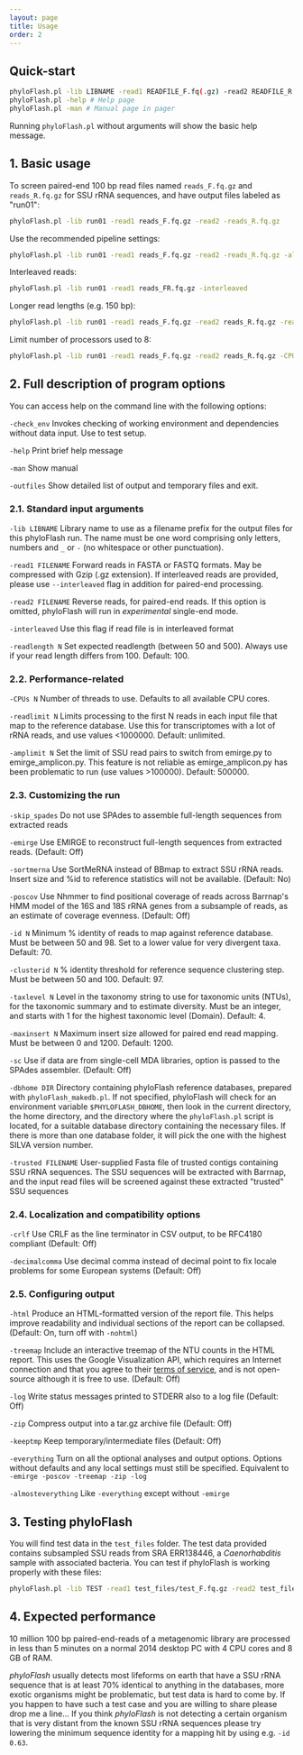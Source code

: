 ```yaml
---
layout: page
title: Usage
order: 2
---
```


## Quick-start

```bash
phyloFlash.pl -lib LIBNAME -read1 READFILE_F.fq(.gz) -read2 READFILE_R.fq(.gz) [options]
phyloFlash.pl -help # Help page
phyloFlash.pl -man # Manual page in pager
```

Running `phyloFlash.pl` without arguments will show the basic help message.

## 1. Basic usage

To screen paired-end 100 bp read files named `reads_F.fq.gz` and `reads_R.fq.gz` for SSU rRNA sequences, and have output files labeled as "run01":
```bash
phyloFlash.pl -lib run01 -read1 reads_F.fq.gz -read2 -reads_R.fq.gz
```

Use the recommended pipeline settings:
```bash
phyloFlash.pl -lib run01 -read1 reads_F.fq.gz -read2 -reads_R.fq.gz -almosteverything
```

Interleaved reads:
```bash
phyloFlash.pl -lib run01 -read1 reads_FR.fq.gz -interleaved
```

Longer read lengths (e.g. 150 bp):
```bash
phyloFlash.pl -lib run01 -read1 reads_F.fq.gz -read2 reads_R.fq.gz -readlength 150
```

Limit number of processors used to 8:
```bash
phyloFlash.pl -lib run01 -read1 reads_F.fq.gz -read2 reads_R.fq.gz -CPUs 8
```


## 2. Full description of program options

You can access help on the command line with the following options:

`-check_env` Invokes checking of working environment and dependencies without data input. Use to test setup.

`-help` Print brief help message

`-man` Show manual

`-outfiles` Show detailed list of output and temporary files and exit.

### 2.1. Standard input arguments

`-lib LIBNAME` Library name to use as a filename prefix for the output files for this phyloFlash run. The name must be one word comprising only letters, numbers and `_` or `-` (no whitespace or other punctuation).

`-read1 FILENAME` Forward reads in FASTA or FASTQ formats. May be compressed with Gzip (.gz extension). If interleaved reads are provided, please use `--interleaved` flag in addition for paired-end processing.

`-read2 FILENAME` Reverse reads, for paired-end reads. If this option is omitted, phyloFlash will run in *experimental* single-end mode.

`-interleaved` Use this flag if read file is in interleaved format

`-readlength N` Set expected readlength (between 50 and 500). Always use if your read length differs from 100. Default: 100.

### 2.2. Performance-related

`-CPUs N` Number of threads to use. Defaults to all available CPU cores.

`-readlimit N` Limits processing to the first N reads in each input file that map to the reference database. Use this for transcriptomes with a lot of rRNA reads, and use values <1000000. Default: unlimited.

`-amplimit N` Set the limit of SSU read pairs to switch from emirge.py to emirge_amplicon.py. This feature is not reliable as emirge_amplicon.py has been problematic to run (use values >100000). Default: 500000.

### 2.3. Customizing the run

`-skip_spades` Do not use SPAdes to assemble full-length sequences from extracted reads

`-emirge` Use EMIRGE to reconstruct full-length sequences from extracted reads. (Default: Off)

`-sortmerna` Use SortMeRNA instead of BBmap to extract SSU rRNA reads. Insert size and %id to reference statistics will not be available. (Default: No)

`-poscov` Use Nhmmer to find positional coverage of reads across Barrnap's HMM model of the 16S and 18S rRNA genes from a subsample of reads, as an estimate of coverage evenness. (Default: Off)

`-id N` Minimum % identity of reads to map against reference database. Must be between 50 and 98. Set to a lower value for very divergent taxa. Default: 70.

`-clusterid N` % identity threshold for reference sequence clustering step. Must be between 50 and 100. Default: 97.

`-taxlevel N` Level in the taxonomy string to use for taxonomic units (NTUs), for the taxonomic summary and to estimate diversity. Must be an integer, and starts with 1 for the highest taxonomic level (Domain). Default: 4.

`-maxinsert N` Maximum insert size allowed for paired end read mapping. Must be between 0 and 1200. Default: 1200.

`-sc` Use if data are from single-cell MDA libraries, option is passed to the SPAdes assembler. (Default: Off)

`-dbhome DIR` Directory containing phyloFlash reference databases, prepared with `phyloFlash_makedb.pl`. If not specified, phyloFlash will check for an environment variable `$PHYLOFLASH_DBHOME`, then look in the current directory, the home directory, and the directory where the `phyloFlash.pl` script is located, for a suitable database directory containing the necessary files. If there is more than one database folder, it will pick the one with the highest SILVA version number.

`-trusted FILENAME` User-supplied Fasta file of trusted contigs containing SSU rRNA sequences. The SSU sequences will be extracted with Barrnap, and the input read files will be screened against these extracted "trusted" SSU sequences

### 2.4. Localization and compatibility options

`-crlf` Use CRLF as the line terminator in CSV output, to be RFC4180 compliant (Default: Off)

`-decimalcomma` Use decimal comma instead of decimal point to fix locale problems for some European systems (Default: Off)

### 2.5. Configuring output

`-html` Produce an HTML-formatted version of the report file. This helps improve readability and individual sections of the report can be collapsed. (Default: On, turn off with `-nohtml`)

`-treemap` Include an interactive treemap of the NTU counts in the HTML report. This uses the Google Visualization API, which requires an Internet connection and that you agree to their [terms of service](https://developers.google.com/chart/terms), and is not open-source although it is free to use. (Default: Off)

`-log` Write status messages printed to STDERR also to a log file (Default: Off)

`-zip` Compress output into a tar.gz archive file (Default: Off)

`-keeptmp` Keep temporary/intermediate files (Default: Off)

`-everything` Turn on all the optional analyses and output options. Options without defaults and any local settings must still be specified. Equivalent to `-emirge -poscov -treemap -zip -log`

`-almosteverything` Like `-everything` except without `-emirge`

## 3. Testing phyloFlash

You will find test data in the `test_files` folder. The test data provided contains subsampled SSU reads from SRA ERR138446, a *Caenorhabditis* sample with associated bacteria. You can test if phyloFlash is working properly with these files:

```bash
phyloFlash.pl -lib TEST -read1 test_files/test_F.fq.gz -read2 test_files/test_R.fq.gz
```

## 4. Expected performance

10 million 100 bp paired-end-reads of a metagenomic library are processed in less than 5 minutes on a normal 2014 desktop PC with 4 CPU cores and 8 GB of RAM.

*phyloFlash* usually detects most lifeforms on earth that have a SSU rRNA sequence that is at least 70% identical to anything in the databases, more exotic organisms might be problematic, but test data is hard to come by. If you happen to have such a test case and you are willing to share please drop me a line... If you think *phyloFlash* is not detecting a certain organism that is very distant from the known SSU rRNA sequences please try lowering the minimum sequence identity for a mapping hit by using e.g. `-id 0.63`.
